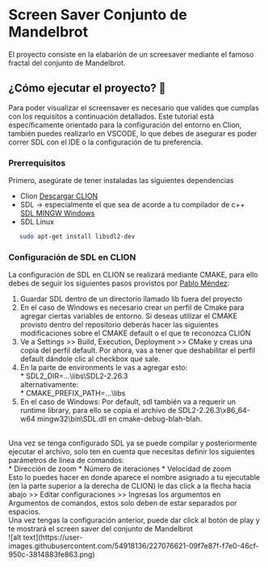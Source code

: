 # Screen Saver Conjunto de Mandelbrot
El proyecto consiste en la elabarión de un screesaver mediante el famoso fractal del conjunto de Mandelbrot.<br/>

## ¿Cómo ejecutar el proyecto? 🚀
Para poder visualizar el screensaver es necesario que valides que cumplas con los requisitos a continuación detallados. Este tutorial está específicamente orientado para la configuración del entorno en Clion, también puedes realizarlo en VSCODE, lo que debes de asegurar es poder correr SDL con el IDE o la configuración de tu preferencia.<br/>

### Prerrequisitos
Primero, asegúrate de tener instaladas las siguientes dependencias<br/>

* Clion 
[Descargar CLION](https://www.oracle.com/java/technologies/javase/jdk18-archive-downloads.html)<br/>
* SDL → especialmente el que sea de acorde a tu compilador de c++<br/>
[SDL MINGW Windows](https://github.com/libsdl-org/SDL/releases/download/release-2.26.4/SDL2-devel-2.26.4-mingw.zip)<br/>
* SDL Linux
 ```sh
    sudo apt-get install libsdl2-dev
  ```

### Configuración de SDL en CLION
La configuración de SDL en CLION se realizará mediante CMAKE, para ello debes de seguir los siguientes pasos provistos por [Pablo Méndez](https://github.com/El-Mendez/Paralela-Proyecto1/blob/main/CMakeLists.txt):<br/>

1. Guardar SDL dentro de un directorio llamado lib fuera del proyecto<br/>
 2. En el caso de Windows es necesario crear un perfil de Cmake para agregar ciertas variables de entorno. Si deseas utilizar el CMAKE provisto dentro del              repositorio deberás hacer las siguientes modificaciones sobre el CMAKE default o el que te reconozca CLION<br/>
  1. Ve a Settings >> Build, Execution, Deployment >> CMake y creas una copia del perfil default. Por ahora, vas a tener que deshabilitar el perfil                      default dándole clic al checkbox que sale.<br/>
  2. En la parte de environments le vas a agregar esto:<br/>
                     * SDL2_DIR=...\libs\SDL2-2.26.3 <br/>
                     alternativamente:<br/>
                     * CMAKE_PREFIX_PATH=...\libs <br/>
  3. En el caso de Windows: Por default, sdl también va a requerir un runtime library, para ello se copia el archivo de  SDL2-2.26.3\x86_64-w64          mingw32\bin\SDL.dll en cmake-debug-blah-blah.<br/>
<br/>
Una vez se tenga configurado SDL ya se puede compilar y posteriormente ejecutar el archivo, solo ten en cuenta que necesitas definir los siguientes parámetros de línea de comandos:<br/>
* Dirección de zoom
* Número de iteraciones
* Velocidad de zoom
<br/>
Esto lo puedes hacer en donde aparece el nombre asignado a tu ejecutable (en la parte superior a la derecha de CLION) le das click a la flecha hacia abajo >> Editar configuraciones >> Ingresas los argumentos en Argumentos de comandos, estos solo deben de estar separados por espacios.
<br/>
Una vez tengas la configuración anterior, puede dar click al botón de play y te mostrará el screen saver del conjunto de Mandelbrot<br/>
![alt text](https://user-images.githubusercontent.com/54918136/227076621-09f7e87f-f7e0-46cf-950c-3814883fe863.png)<br/>


